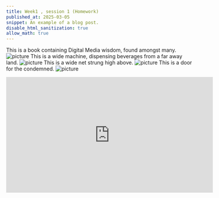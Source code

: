 ```yaml
---
title: Week1 , session 1 (Homework)
published_at: 2025-03-05
snippet: An example of a blog post.
disable_html_sanitization: true
allow_math: true
---
```

This is a book containing Digital Media wisdom, found amongst many.
![picture](IMG_2021.webp)
This is a wide machine, dispensing beverages from a far away land.
![picture](IMG_2022.webp)
This is a wide net strung high above.
![picture](IMG_2023.webp)
This is a door for the condemned.
![picture](IMG_2024.webp)
<iframe width="560" height="315" src="https://www.youtube.com/embed/y__gPx6Uj5g?si=lzWcQ1cpQ1Wb8i6d" title="YouTube video player" frameborder="0" allow="accelerometer; autoplay; clipboard-write; encrypted-media; gyroscope; picture-in-picture; web-share" referrerpolicy="strict-origin-when-cross-origin" allowfullscreen></iframe>
